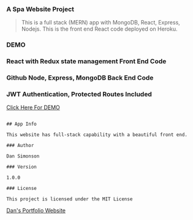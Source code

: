 ### A Spa Website Project

> This is a full stack (MERN) app with MongoDB, React, Express, Nodejs. This is the front end React code deployed on Heroku.

### DEMO 
### React with Redux state management Front End Code
### Github Node, Express, MongoDB Back End Code
### JWT Authentication, Protected Routes Included

[Click Here For DEMO ](https://spa-mariposa.herokuapp.com/)

```

## App Info

This website has full-stack capability with a beautiful front end. 

### Author

Dan Simonson

### Version

1.0.0

### License

This project is licensed under the MIT License

```

[Dan's Portfolio Website](https://mariposaweb.net)
